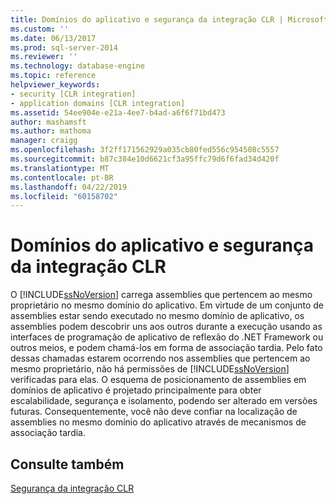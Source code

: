```yaml
---
title: Domínios do aplicativo e segurança da integração CLR | Microsoft Docs
ms.custom: ''
ms.date: 06/13/2017
ms.prod: sql-server-2014
ms.reviewer: ''
ms.technology: database-engine
ms.topic: reference
helpviewer_keywords:
- security [CLR integration]
- application domains [CLR integration]
ms.assetid: 54ee904e-e21a-4ee7-b4ad-a6f6f71bd473
author: mashamsft
ms.author: mathoma
manager: craigg
ms.openlocfilehash: 3f2ff171562929a035cb80fed556c954508c5557
ms.sourcegitcommit: b87c384e10d6621cf3a95ffc79d6f6fad34d420f
ms.translationtype: MT
ms.contentlocale: pt-BR
ms.lasthandoff: 04/22/2019
ms.locfileid: "60158702"
---
```

# <a name="application-domains-and-clr-integration-security"></a>Domínios do aplicativo e segurança da integração CLR
  O [!INCLUDE[ssNoVersion](../../includes/ssnoversion-md.md)] carrega assemblies que pertencem ao mesmo proprietário no mesmo domínio do aplicativo. Em virtude de um conjunto de assemblies estar sendo executado no mesmo domínio de aplicativo, os assemblies podem descobrir uns aos outros durante a execução usando as interfaces de programação de aplicativo de reflexão do .NET Framework ou outros meios, e podem chamá-los em forma de associação tardia. Pelo fato dessas chamadas estarem ocorrendo nos assemblies que pertencem ao mesmo proprietário, não há permissões de [!INCLUDE[ssNoVersion](../../includes/ssnoversion-md.md)] verificadas para elas. O esquema de posicionamento de assemblies em domínios de aplicativo é projetado principalmente para obter escalabilidade, segurança e isolamento, podendo ser alterado em versões futuras. Consequentemente, você não deve confiar na localização de assemblies no mesmo domínio do aplicativo através de mecanismos de associação tardia.  
  
## <a name="see-also"></a>Consulte também  
 [Segurança da integração CLR](../../relational-databases/clr-integration/security/clr-integration-security.md)  
  
  

